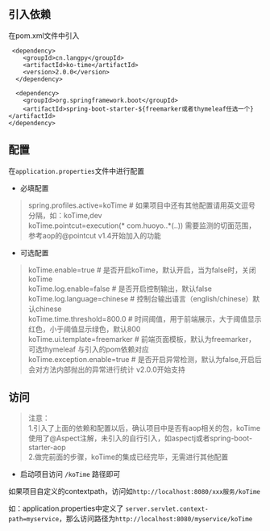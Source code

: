 
## 引入依赖

在pom.xml文件中引入

```
 <dependency>
    <groupId>cn.langpy</groupId>
    <artifactId>ko-time</artifactId>
    <version>2.0.0</version>
  </dependency>
  
  <dependency>
    <groupId>org.springframework.boot</groupId>
    <artifactId>spring-boot-starter-${freemarker或者thymeleaf任选一个}</artifactId>
</dependency>
```

## 配置

在`application.properties`文件中进行配置

* 必填配置

> 
> spring.profiles.active=koTime # 如果项目中还有其他配置请用英文逗号分隔，如：koTime,dev     
> koTime.pointcut=execution(* com.huoyo..*(..)) 需要监测的切面范围，参考aop的@pointcut  v1.4开始加入的功能


* 可选配置

> 
> koTime.enable=true  # 是否开启koTime，默认开启，当为false时，关闭koTime   
> koTime.log.enable=false  # 是否开启控制输出，默认false  
> koTime.log.language=chinese # 控制台输出语言（english/chinese）默认chinese  
> koTime.time.threshold=800.0 # 时间阈值，用于前端展示，大于阈值显示红色，小于阈值显示绿色，默认800  
> koTime.ui.template=freemarker # 前端页面模板，默认为freemarker，可选thymeleaf 与引入的pom依赖对应  
> koTime.exception.enable=true # 是否开启异常检测，默认为false,开启后会对方法内部抛出的异常进行统计 v2.0.0开始支持  


## 访问

> 注意：    
> 1.引入了上面的依赖和配置以后，确认项目中是否有aop相关的包，koTime使用了@Aspect注解，未引入的自行引入，如aspectj或者spring-boot-starter-aop        
> 2.做完前面的步骤，koTime的集成已经完毕，无需进行其他配置   
                                   


* 启动项目访问 `/koTime` 路径即可


如果项目自定义的contextpath，访问如`http://localhost:8080/xxx服务/koTime`

如：application.properties中定义了 `server.servlet.context-path=myservice`，那么访问路径为`http://localhost:8080/myservice/koTime`

